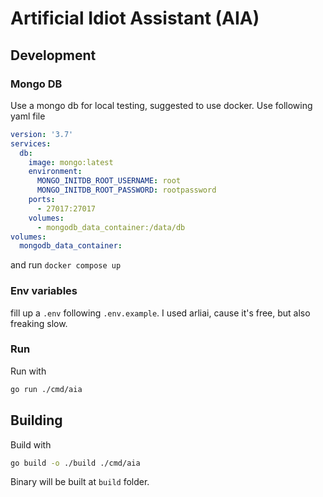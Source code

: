 # Artificial Idiot Assistant (AIA)
## Development
### Mongo DB
Use a mongo db for local testing, suggested to use docker. Use following yaml file
```yaml
version: '3.7'
services:
  db:
    image: mongo:latest
    environment:
      MONGO_INITDB_ROOT_USERNAME: root
      MONGO_INITDB_ROOT_PASSWORD: rootpassword
    ports:
      - 27017:27017
    volumes:
      - mongodb_data_container:/data/db
volumes:
  mongodb_data_container:
```
and run `docker compose up`

### Env variables
fill up a `.env` following `.env.example`. I used arliai, cause it's free, but also freaking slow.

### Run
Run with 
```bash
go run ./cmd/aia
```

## Building
Build with
```bash
go build -o ./build ./cmd/aia
```
Binary will be built at `build` folder.